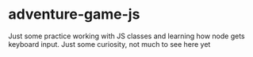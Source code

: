 # adventure-game-js

Just some practice working with JS classes and learning how node gets keyboard input. Just some curiosity, not much to see here yet
